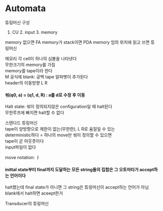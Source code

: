 # Automata

튜링머신 구성
1. CU 2. input 3. memory

memory 없으면 FA  memory가 stack이면 PDA memory 임의 위치에 읽고 쓰면 튜링머신 

메모리 각 cell이 하나의 심볼을 나타낸다  
무한크기의 memory를 가짐  
memory를 tape이라 한다  
M 공식에 blank: 공백 tape 알파벳이 추가된다  
header의 이동방향 L R  
#### 씪(q0, a) = (q1, d, R) : a를 d로 수정 후 이동  

Halt state: 씪이 정의되지않은 configuration일 때 halt된다  
무한루프에 빠지면 halt할 수 없다   

스탠다드 튜링머신   
tape이 양방향으로 제한이 없는(무한한), L R로 움질일 수 있는  
deterministic하다 = 하나의 move만 씪이 정의할 수 있으면  
tape이 곧 아웃풋이다  
input파일이 없다  

move notation: ㅏ  

#### inittal state부터 final까지 도달하는 모든 string들의 집합은 그 오토마타가 accept하는 언어이다  
halt했는데 final state가 아니면 그 string은 튜링머신이 accept하는 언어가 아님 
blank에서 halt하면 aceept한거  

Transducer의 튜링머신  








